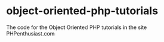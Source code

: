 # object-oriented-php-tutorials
The code for the Object Oriented PHP tutorials in the site PHPenthusiast.com
